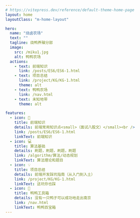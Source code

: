 ```yaml
---
# https://vitepress.dev/reference/default-theme-home-page
layout: home
layoutClass: "m-home-layout"

hero:
  name: "烧卤农场"
  text: ""
  tagline: 烧鸭养殖分部
  image:
    src: /miku1.jpg
    alt: 鸭鸭农场
  actions:
    - text: 前端知识
      link: /posts/ES6/ES6-1.html
    - text: 项目总结
      link: /project/KG/KG-1.html
      theme: alt
    - text: 鸭鸭农场
      link: /nav.html
    - text: 未知地带
      theme: alt

features:
  - icon: 📖
    title: 前端知识
    details: 前端常用知识点<small>（面试八股文）</small><br />
    link: /posts/ES6/ES6-1.html
    linkText: 前端知识
  - icon: 💻
    title: 算法基础
    details: 刷题，刷题，刷题，刷题
    link: /algorithm/算法/动态规划
    linkText: 算法理论和题目
  - icon: 💡
    title: 项目总结
    details: 前端开发踩坑指南（从入门到入土）
    link: /project/KG/KG-1.html
    linkText: 这坑你也踩
  - icon: 🦆
    title: 鸭鸭工具箱
    details: 没有一只鸭子可以成功地走出南京
    link: /nav.html
    linkText: 鸭鸭百宝箱
---
```


<!-- @format -->

<!-- @format -->
